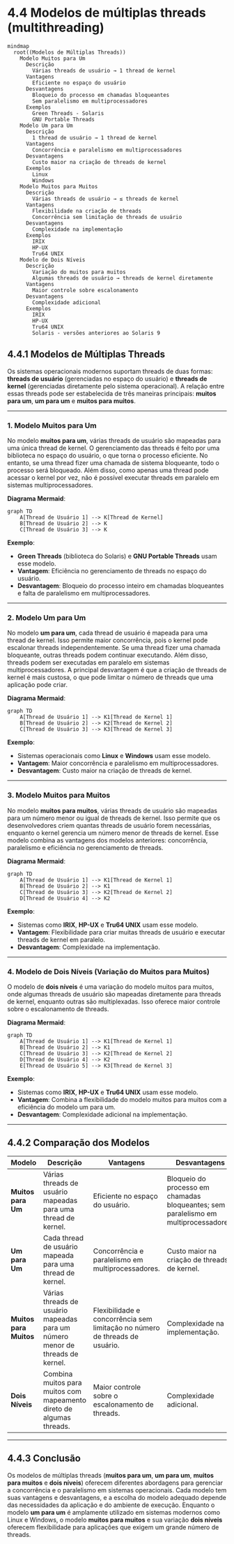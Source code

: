 # 4.4 Modelos de múltiplas threads (multithreading)



```mermaid
mindmap
  root((Modelos de Múltiplas Threads))
    Modelo Muitos para Um
      Descrição
        Várias threads de usuário → 1 thread de kernel
      Vantagens
        Eficiente no espaço do usuário
      Desvantagens
        Bloqueio do processo em chamadas bloqueantes
        Sem paralelismo em multiprocessadores
      Exemplos
        Green Threads - Solaris
        GNU Portable Threads
    Modelo Um para Um
      Descrição
        1 thread de usuário → 1 thread de kernel
      Vantagens
        Concorrência e paralelismo em multiprocessadores
      Desvantagens
        Custo maior na criação de threads de kernel
      Exemplos
        Linux
        Windows
    Modelo Muitos para Muitos
      Descrição
        Várias threads de usuário → ≤ threads de kernel
      Vantagens
        Flexibilidade na criação de threads
        Concorrência sem limitação de threads de usuário
      Desvantagens
        Complexidade na implementação
      Exemplos
        IRIX
        HP-UX
        Tru64 UNIX
    Modelo de Dois Níveis
      Descrição
        Variação do muitos para muitos
        Algumas threads de usuário → threads de kernel diretamente
      Vantagens
        Maior controle sobre escalonamento
      Desvantagens
        Complexidade adicional
      Exemplos
        IRIX
        HP-UX
        Tru64 UNIX
        Solaris - versões anteriores ao Solaris 9
```



## 4.4.1 Modelos de Múltiplas Threads

Os sistemas operacionais modernos suportam threads de duas formas: **threads de usuário** (gerenciadas no espaço do usuário) e **threads de kernel** (gerenciadas diretamente pelo sistema operacional). A relação entre essas threads pode ser estabelecida de três maneiras principais: **muitos para um**, **um para um** e **muitos para muitos**.

---

### 1. **Modelo Muitos para Um**
No modelo **muitos para um**, várias threads de usuário são mapeadas para uma única thread de kernel. O gerenciamento das threads é feito por uma biblioteca no espaço do usuário, o que torna o processo eficiente. No entanto, se uma thread fizer uma chamada de sistema bloqueante, todo o processo será bloqueado. Além disso, como apenas uma thread pode acessar o kernel por vez, não é possível executar threads em paralelo em sistemas multiprocessadores.

**Diagrama Mermaid**:
```mermaid
graph TD
    A[Thread de Usuário 1] --> K[Thread de Kernel]
    B[Thread de Usuário 2] --> K
    C[Thread de Usuário 3] --> K
```

**Exemplo**:
- **Green Threads** (biblioteca do Solaris) e **GNU Portable Threads** usam esse modelo.
- **Vantagem**: Eficiência no gerenciamento de threads no espaço do usuário.
- **Desvantagem**: Bloqueio do processo inteiro em chamadas bloqueantes e falta de paralelismo em multiprocessadores.

---

### 2. **Modelo Um para Um**
No modelo **um para um**, cada thread de usuário é mapeada para uma thread de kernel. Isso permite maior concorrência, pois o kernel pode escalonar threads independentemente. Se uma thread fizer uma chamada bloqueante, outras threads podem continuar executando. Além disso, threads podem ser executadas em paralelo em sistemas multiprocessadores. A principal desvantagem é que a criação de threads de kernel é mais custosa, o que pode limitar o número de threads que uma aplicação pode criar.

**Diagrama Mermaid**:
```mermaid
graph TD
    A[Thread de Usuário 1] --> K1[Thread de Kernel 1]
    B[Thread de Usuário 2] --> K2[Thread de Kernel 2]
    C[Thread de Usuário 3] --> K3[Thread de Kernel 3]
```

**Exemplo**:
- Sistemas operacionais como **Linux** e **Windows** usam esse modelo.
- **Vantagem**: Maior concorrência e paralelismo em multiprocessadores.
- **Desvantagem**: Custo maior na criação de threads de kernel.

---

### 3. **Modelo Muitos para Muitos**
No modelo **muitos para muitos**, várias threads de usuário são mapeadas para um número menor ou igual de threads de kernel. Isso permite que os desenvolvedores criem quantas threads de usuário forem necessárias, enquanto o kernel gerencia um número menor de threads de kernel. Esse modelo combina as vantagens dos modelos anteriores: concorrência, paralelismo e eficiência no gerenciamento de threads.

**Diagrama Mermaid**:
```mermaid
graph TD
    A[Thread de Usuário 1] --> K1[Thread de Kernel 1]
    B[Thread de Usuário 2] --> K1
    C[Thread de Usuário 3] --> K2[Thread de Kernel 2]
    D[Thread de Usuário 4] --> K2
```

**Exemplo**:
- Sistemas como **IRIX**, **HP-UX** e **Tru64 UNIX** usam esse modelo.
- **Vantagem**: Flexibilidade para criar muitas threads de usuário e executar threads de kernel em paralelo.
- **Desvantagem**: Complexidade na implementação.

---

### 4. **Modelo de Dois Níveis (Variação do Muitos para Muitos)**
O modelo de **dois níveis** é uma variação do modelo muitos para muitos, onde algumas threads de usuário são mapeadas diretamente para threads de kernel, enquanto outras são multiplexadas. Isso oferece maior controle sobre o escalonamento de threads.

**Diagrama Mermaid**:
```mermaid
graph TD
    A[Thread de Usuário 1] --> K1[Thread de Kernel 1]
    B[Thread de Usuário 2] --> K1
    C[Thread de Usuário 3] --> K2[Thread de Kernel 2]
    D[Thread de Usuário 4] --> K2
    E[Thread de Usuário 5] --> K3[Thread de Kernel 3]
```

**Exemplo**:
- Sistemas como **IRIX**, **HP-UX** e **Tru64 UNIX** usam esse modelo.
- **Vantagem**: Combina a flexibilidade do modelo muitos para muitos com a eficiência do modelo um para um.
- **Desvantagem**: Complexidade adicional na implementação.

---

## 4.4.2 Comparação dos Modelos

| **Modelo**          | **Descrição**                                                                 | **Vantagens**                                                                 | **Desvantagens**                                                                 |
|----------------------|-------------------------------------------------------------------------------|-------------------------------------------------------------------------------|----------------------------------------------------------------------------------|
| **Muitos para Um**   | Várias threads de usuário mapeadas para uma thread de kernel.                 | Eficiente no espaço do usuário.                                               | Bloqueio do processo em chamadas bloqueantes; sem paralelismo em multiprocessadores. |
| **Um para Um**       | Cada thread de usuário mapeada para uma thread de kernel.                     | Concorrência e paralelismo em multiprocessadores.                             | Custo maior na criação de threads de kernel.                                      |
| **Muitos para Muitos** | Várias threads de usuário mapeadas para um número menor de threads de kernel. | Flexibilidade e concorrência sem limitação no número de threads de usuário.   | Complexidade na implementação.                                                   |
| **Dois Níveis**      | Combina muitos para muitos com mapeamento direto de algumas threads.          | Maior controle sobre o escalonamento de threads.                              | Complexidade adicional.                                                          |

---

## 4.4.3 Conclusão

Os modelos de múltiplas threads (**muitos para um**, **um para um**, **muitos para muitos** e **dois níveis**) oferecem diferentes abordagens para gerenciar a concorrência e o paralelismo em sistemas operacionais. Cada modelo tem suas vantagens e desvantagens, e a escolha do modelo adequado depende das necessidades da aplicação e do ambiente de execução. Enquanto o modelo **um para um** é amplamente utilizado em sistemas modernos como Linux e Windows, o modelo **muitos para muitos** e sua variação **dois níveis** oferecem flexibilidade para aplicações que exigem um grande número de threads.